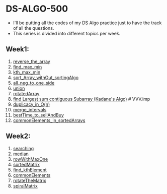 # DS-ALGO-500

- I'll be putting all the codes of my DS Algo practice just to have the track of all the questions.
- This series is divided into different topics per week.

## Week1:
1. [reverse_the_array](https://www.geeksforgeeks.org/write-a-program-to-reverse-an-array-or-string/)
2. [find_max_min](https://www.geeksforgeeks.org/maximum-and-minimum-in-an-array/)
3. [kth_max_min](https://practice.geeksforgeeks.org/problems/kth-smallest-element/0)
4. [sort_Array_withOut_sortingAlgo](https://practice.geeksforgeeks.org/problems/sort-an-array-of-0s-1s-and-2s/0)
5. [all_neg_to_one_side](https://www.geeksforgeeks.org/move-negative-numbers-beginning-positive-end-constant-extra-space/)
6. [union](https://practice.geeksforgeeks.org/problems/union-of-two-arrays/0)
7. [rotatedArray](https://practice.geeksforgeeks.org/problems/cyclically-rotate-an-array-by-one/0)
8. [find Largest sum contiguous Subarray (Kadane's Algo)](https://practice.geeksforgeeks.org/problems/kadanes-algorithm/0) # VVV.imp
9. [duplicacy_in_O(n)](https://leetcode.com/problems/find-the-duplicate-number/)
10. [merge_intervals](https://leetcode.com/problems/merge-intervals/)
11. [bestTime_to_sellAndBuy](https://leetcode.com/problems/best-time-to-buy-and-sell-stock/)
12. [commonElements_in_sortedArrays](https://practice.geeksforgeeks.org/problems/common-elements1132/1)

## Week2:
1. [searching](https://leetcode.com/problems/search-a-2d-matrix/)
2. [median](https://practice.geeksforgeeks.org/problems/median-in-a-row-wise-sorted-matrix1527/1)
3. [rowWithMaxOne](https://practice.geeksforgeeks.org/problems/row-with-max-1s0023/1)
4. [sortedMatrix](https://practice.geeksforgeeks.org/problems/sorted-matrix/0)
5. [find_kthElement](https://practice.geeksforgeeks.org/problems/kth-element-in-matrix/1)
6. [commonElements](https://www.geeksforgeeks.org/common-elements-in-all-rows-of-a-given-matrix/)
7. [rotateTheMatrix](https://www.geeksforgeeks.org/rotate-a-matrix-by-90-degree-in-clockwise-direction-without-using-any-extra-space/)
8. [spiralMatrix](https://practice.geeksforgeeks.org/problems/spirally-traversing-a-matrix/0)
